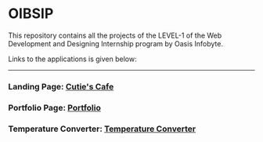 # OIBSIP
This repository contains all the projects of the LEVEL-1 of the Web Development and Designing Internship program by Oasis Infobyte.

Links to the applications is given below:
<hr></hr>
<h3>Landing Page: <a href="https://cutiescafe.vercel.app/">Cutie's Cafe</a></h3>
<h3>Portfolio Page: <a href="https://dilsekh.vercel.app/">Portfolio</a></h3>
<h3>Temperature Converter: <a href="https://temperatureconverter-iota.vercel.app/">Temperature Converter</a></h3>
